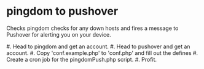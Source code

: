 pingdom to pushover
=================

Checks pingdom checks for any down hosts and fires a message to Pushover for alerting you on your device.

#. Head to pingdom and get an account.
#. Head to pushover and get an account.
#. Copy 'conf.example.php' to 'conf.php' and fill out the defines
#. Create a cron job for the pingdomPush.php script.
#. Profit.
